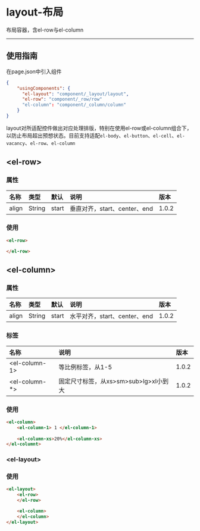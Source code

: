 # layout-布局

布局容器，含el-row与el-column

---

## 使用指南

在page.json中引入组件

```json
{
    "usingComponents": {
      "el-layout": "component/_layout/layout",
      "el-row": "component/_row/row"
      "el-column": "component/_column/column"
    }
}
```

layout对所适配控件做出对应处理排版，特别在使用el-row或el-column组合下，以防止布局超出预想状态。目前支持适配`el-body`、`el-button`、`el-cell`、`el-vacancy`、`el-row`、`el-column`

## &lt;el-row&gt;

### 属性

| 名称 | 类型 | 默认 | 说明 | 版本 |
| :--- | :--- | :--- | :--- | :--- |
| align | String | start | 垂直对齐，start、center、end | 1.0.2 |

### 使用

```html
<el-row>

</el-row>
```

## &lt;el-column&gt;

### 属性

| 名称 | 类型 | 默认 | 说明 | 版本 |
| :--- | :--- | :--- | :--- | :--- |
| align | String | start | 水平对齐，start、center、end | 1.0.2 |

### 标签

| 名称 | 说明 | 版本 |
| :--- | :--- | :--- |
| &lt;el-column-1&gt; | 等比例标签，从1-5 | 1.0.2 |
| &lt;el-column-\*&gt; | 固定尺寸标签，从xs&gt;sm&gt;sub&gt;lg&gt;xl小到大 | 1.0.2 |

### 使用

```html
<el-column>
    <el-column-1> 1 </el-column-1>
    
    <el-column-xs>20%</el-column-xs>
</el-columnt>
```

### &lt;el-layout&gt;

### 使用

```html
<el-layout>
    <el-row>
    </el-row>

    <el-column>
    </el-column>
</el-layout>
```



